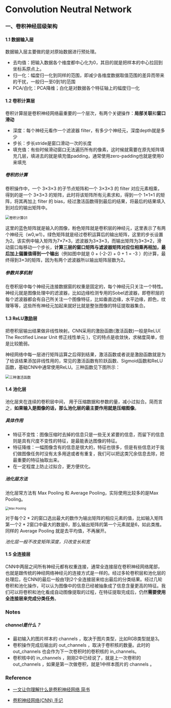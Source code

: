# Convolution Neutral Network



### 一、卷积神经层级架构

#### 1.1 数据输入层

数据输入层主要做的是对原始数据进行预处理。

* 去均值：把输入数据各个维度都中心化为0，其目的就是把样本的中心拉回到坐标系原点上。
* 归一化：幅度归一化到同样的范围，即减少各维度数据取值范围的差异而带来的干扰，一般归一至0到1的范围
* PCA/白化：PCA降维；白化是对数据各个特征轴上的幅度归一化

#### 1.2 卷积计算层

卷积计算层是卷积神经网络最重要的一个层次，有两个关键操作：**局部关联**和**窗口滑动**

* 深度：每个神经元看作一个滤波器 filter，有多少个神经元，深度depth就是多少
* 步长：步长stride是窗口滑动一次的长度
* 填充值：有些时候滑动窗口无法遍历所有的像素，这时候就需要在原先矩阵填充几层，填进去的就是填充值padding，通常使用zero-padding也就是使用0来填充

##### 卷积的计算

卷积操作中，一个 3×3×3 的子节点矩阵和一个 3×3×3 的 filter 对应元素相乘，得到的是一个 3×3×3 的矩阵，此时将该矩阵所有元素求和，得到一个 1×1×1 的矩阵，将其再加上 filter 的 bias，经过激活函数得到最后的结果，将最后的结果填入到对应的输出矩阵中。

<img src="E:\李云昊\计算机视觉\img\卷积计算01.jpg" alt="卷积计算01" style="zoom:80%;" />

这里的蓝色矩阵就是输入的图像，粉色矩阵就是卷积层的神经元，这里表示了有两个神经元（w0,w1）。绿色矩阵就是经过卷积运算后的输出矩阵，这里的步长设置为2。该实例中输入矩阵为7×7×3，滤波器为3×3×3，而输出矩阵为3×3×2，滑动窗口每移动一个步长，**计算三层的窗口矩阵与滤波器矩阵对应位相乘再相加，最后加上偏置值得到一个输出**（例如图中就是 0 + (-2-2) + 0 + 1 = -3 ）的计算，最终得到3×3的矩阵，因为有两个滤波器所以输出矩阵层数为2。

##### 参数共享机制

在卷积层中每个神经元连接数据窗的权重是固定的，每个神经元只关注一个特性。神经元就是图像处理中的滤波器，比如边缘检测专用的Sobel滤波器，即卷积层的每个滤波器都会有自己所关注一个图像特征，比如垂直边缘，水平边缘，颜色，纹理等等，这些所有神经元加起来就好比就是整张图像的特征提取器集合。

#### 1.3 ReLU激励层

把卷积层输出结果做非线性映射。CNN采用的激励函数(激活函数)一般是ReLU( The Rectified Linear Unit 修正线性单元 )，它的特点是收敛快，求梯度简单，但是比较脆弱。

神经网络中每一层进行矩阵运算之后得到结果，激活函数或者说是激励函数就是为了给该结果添加非线性用的，常见的激活函数有阶跃函数、Sigmoid函数和ReLU函数，基础CNN中通常使用ReLU。三种函数见下图所示：

<img src="E:\李云昊\计算机视觉\img\激活函数.jpg" alt="三种激活函数" style="zoom:80%;" />

#### 1.4 池化层

池化层夹在连续的卷积层中间， 用于压缩数据和参数的量，减小过拟合。简而言之，**如果输入是图像的话，那么池化层的最主要作用就是压缩图像**。

##### 具体作用

* 特征不变性：图像压缩时去掉的信息只是一些无关紧要的信息，而留下的信息则是具有尺度不变性的特征，是最能表达图像的特征。
* 特征降维：一幅图像含有的信息是很大的，特征也很多，但是有些信息对于我们做图像任务时没有太多用途或者有重复，我们可以把这类冗余信息去除，把最重要的特征抽取出来。
* 在一定程度上防止过拟合，更方便优化。

##### 池化层方法

池化层常方法有 Max Pooling 和 Average Pooling，实际使用比较多的是Max Pooling。

<img src="E:\李云昊\计算机视觉\img\max pooling.jpg" alt="Max Pooling" style="zoom:67%;" />

对于每个2 * 2的窗口选出最大的数作为输出矩阵的相应元素的值，比如输入矩阵第一个2 * 2窗口中最大的数是6，那么输出矩阵的第一个元素就是6，如此类推。同样的 Average Pooling 就是去平均值，不再展开。

*池化层一般不改变矩阵深度，只改变长和宽*

#### 1.5 全连接层

CNN中两层之间所有神经元都有权重连接，通常全连接层在卷积神经网络尾部，也就是跟传统的神经网络神经元的连接方式是一样的。经过多轮卷积层和池化层的处理后，在CNN的最后一般由1到2个全连接层来给出最后的分类结果。经过几轮卷积和池化操作，可以认为图像中的信息已经被抽象成了信息含量更高的特征。我们可以将卷积和池化看成自动图像提取的过程，在特征提取完成后，仍然**需要使用全连接层来完成分类任务**。

### Notes

##### channel是什么？

* 最初输入的图片样本的 channels ，取决于图片类型，比如RGB类型就是3。
* 卷积操作完成后输出的 out_channels ，取决于卷积核的数量。此时的 out_channels 也会作为下一次卷积时的卷积核的 in_channels。
* 卷积核中的 in_channels ，刚刚2中已经说了，就是上一次卷积的 out_channels ，如果是第一次做卷积，就是1中样本图片的 channels 。



### Reference

* [一文让你理解什么是卷积神经网络  简书](https://www.jianshu.com/p/191d1e21f7ed)

* [卷积神经网络(CNN) 手记](https://www.imooc.com/article/68983)
